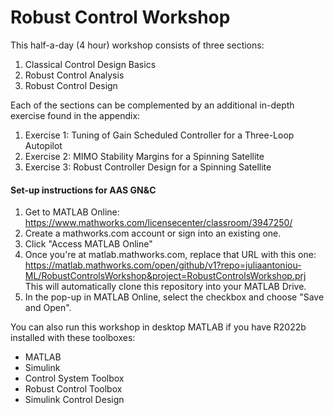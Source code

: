 # Robust Control Workshop
This half-a-day (4 hour) workshop consists of three sections:
1. Classical Control Design Basics
2. Robust Control Analysis
3. Robust Control Design

Each of the sections can be complemented by an additional in-depth exercise found in the appendix:

1. Exercise 1: Tuning of Gain Scheduled Controller for a Three-Loop Autopilot
2. Exercise 2: MIMO Stability Margins for a Spinning Satellite
3. Exercise 3: Robust Controller Design for a Spinning Satellite

####  Set-up instructions for AAS GN&C
1. Get to MATLAB Online: https://www.mathworks.com/licensecenter/classroom/3947250/ 
2. Create a mathworks.com account or sign into an existing one.
3. Click "Access MATLAB Online"
4. Once you're at matlab.mathworks.com, replace that URL with this one: https://matlab.mathworks.com/open/github/v1?repo=juliaantoniou-ML/RobustControlsWorkshop&project=RobustControlsWorkshop.prj 
This will automatically clone this repository into your MATLAB Drive.
5. In the pop-up in MATLAB Online, select the checkbox and choose "Save and Open".

You can also run this workshop in desktop MATLAB if you have R2022b installed with these toolboxes:
* MATLAB
* Simulink
* Control System Toolbox
* Robust Control Toolbox
* Simulink Control Design
